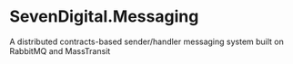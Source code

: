 SevenDigital.Messaging
======================

A distributed contracts-based sender/handler messaging system built on RabbitMQ and MassTransit
